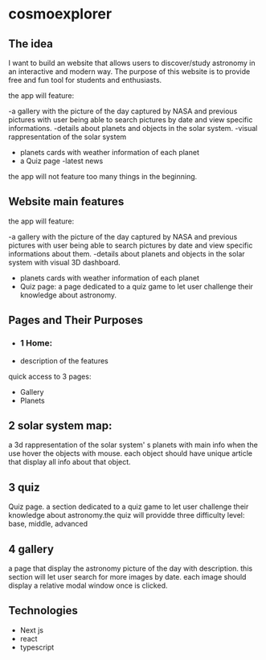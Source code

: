 # cosmoexplorer

## The idea

I want to build an website that allows users to discover/study astronomy in an interactive and modern way. 
The purpose of this website is to provide free and fun tool for students and enthusiasts.



the app will feature:

 -a gallery with the picture of the day captured by NASA and previous pictures with user being able to search pictures by date and view specific informations.
 -details about planets and objects in the solar system.
 -visual rappresentation of the solar system
 - planets cards with weather information of each planet
 - a Quiz page
 -latest news

 the app will not feature too many things in the beginning.



## Website main features

the app will feature:

 -a gallery with the picture of the day captured by NASA and previous pictures with user being able to search pictures by date and view specific informations about them.
 -details about planets and objects in the solar system with visual 3D dashboard.
 - planets cards with weather information of each planet
 - Quiz page: a page dedicated to a quiz game to let user challenge their knowledge about astronomy.




 ## Pages and Their Purposes

 - ### 1 Home: 

- description of the features

 quick access to 3 pages:

 
 - Gallery
 - Planets



 ## 2 solar system map:

 a 3d rappresentation of the solar system' s planets with main info when the use hover the objects with mouse. each object should have unique article that display all info about that object.

 ## 3 quiz

 Quiz page. a section dedicated to a quiz game to let user challenge their knowledge about astronomy.the quiz will providde three difficulty level: base, middle, advanced
 

##  4 gallery
a page that display the astronomy picture of the day with description. this section will let user search for more images by date. each image should display a relative modal window once is clicked.


## Technologies

- Next js
- react
- typescript


